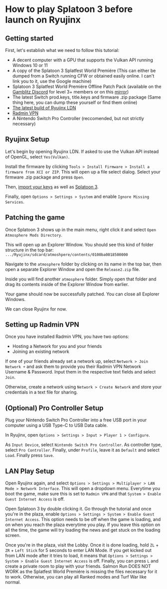 # How to play Splatoon 3 before launch on Ryujinx 

## Getting started
First, let's establish what we need to follow this tutorial:
- A decent computer with a GPU that supports the Vulkan API running Windows 10 or 11
- A copy of the Splatoon 3 Splatfest World Premiére (This can either be dumped from a Switch running CFW or obtained easily online. I can't link you to it, use the Google machine)
- Splatoon 3 Splatfest World Premiére Offline Patch Pack (available on the [Gamblitz Discord](https://discord.gg/PsX8qZYCcV) for level 3+ members or on this [mirror](https://matthew5pl.net/files/Release2.zip))
- The latest Switch prod.keys, title.keys and firmware .zip package (Same thing here, you can dump these yourself or find them online)
- [The latest build of Ryujinx LDN](https://github.com/Ryujinx/Ryujinx/wiki/Multiplayer-(LDN-Local-Wireless)-Guide)
- [Radmin VPN](https://www.radmin-vpn.com/)
- A Nintendo Switch Pro Controller (reccomended, but not strictly necessary)

## Ryujinx Setup

Let's begin by opening Ryujinx LDN. If asked to use the Vulkan API instead of OpenGL, select `Yes(Vulkan)`. 

Install the firmware by clicking `Tools > Install Firmware > Install a firmware from XCI or ZIP`. This will open up a file select dialog. Select your firmware .zip package and press `Open`.

Then, [import your keys](https://github.com/Ryujinx/Ryujinx/wiki/Ryujinx-Setup-%26-Configuration-Guide#initial-setup---placement-of-prodkeys) as well as [Splatoon 3](https://github.com/Ryujinx/Ryujinx/wiki/Ryujinx-Setup-%26-Configuration-Guide#adding-your-games-to-ryujinx).

Finally, open `Options > Settings > System` and enable `Ignore Missing Services`.

## Patching the game

Once Splatoon 3 shows up in the main menu, right click it and select `Open Atmosphere Mods Directory`.

This will open up an Explorer Window. You should see this kind of folder structure in the top bar:
`.../Ryujinx/sdcard/atmoshpere/contents/0100ba0018500000`

Navigate to the `atmosphere` folder by clicking on its name in the top bar, then open a separate Explorer Window and open the `Release2.zip` file.

Inside you will find another `atmosphere` folder. Simply open that folder and drag its contents inside of the Explorer Window from earlier.

Your game should now be successfully patched. You can close all Explorer Windows.

We can close Ryujinx for now.

## Setting up Radmin VPN

Once you have installed Radmin VPN, you have two options:

- Hosting a Network for you and your friends
- Joining an existing network

If one of your friends already set a network up, select `Network > Join Network +` and ask them to provide you their Radmin VPN Network Username & Password. Input them in the respective text fields and select `Join`.

Otherwise, create a network using `Network > Create Network` and store your credentials in a text file for sharing.

## (Optional) Pro Controller Setup

Plug your Nintendo Switch Pro Controller into a free USB port in your computer using a USB Type-C to USB Data cable.

In Ryujinx, open `Options > Settings > Input > Player 1 > Configure`.

As `Input Device`, select `Nintendo Switch Pro Controller`. As controller type, select `Pro Controller`. Finally, under `Profile`, leave it as `Default` and select `Load`. Finally press `Save`.

## LAN Play Setup

Open Ryujinx again, and select `Options > Settings > Multiplayer > LAN Mode > Network Interface`. This will open a dropdown menu. Everytime you boot the game, make sure this is set to `Radmin VPN` and that `System > Enable Guest Internet Access` is off.

Open Splatoon 3 by double clicking it. Go through the tutorial and once you're in the plaza, enable `Options > Settings > System > Enable Guest Internet Access`. This option needs to be off when the game is loading, and on when you reach the plaza everytime you play. If you leave this option on all the time, the game will try loading the news and get stuck on the loading screen.

Once you're in the plaza, visit the Lobby. Once it is done loading, hold `ZL` + `ZR` + `Left Stick` for 5 seconds to enter LAN Mode. If you get kicked out from LAN mode after it tries to load, it means that `Options > Settings > System > Enable Guest Internet Access` is off. Finally, you can press `L` and create a private room to play with your friends. Salmon Run DOES NOT WORK as the Splatfest World Premiére is missing the files necessary for it to work. Otherwise, you can play all Ranked modes and Turf War like normal.
